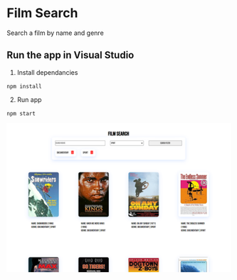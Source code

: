 # Film Search

Search a film by name and genre

## Run the app in Visual Studio

1. Install dependancies

```
npm install
```

2. Run app

```
npm start
```

<img src="public/images/example.PNG">
